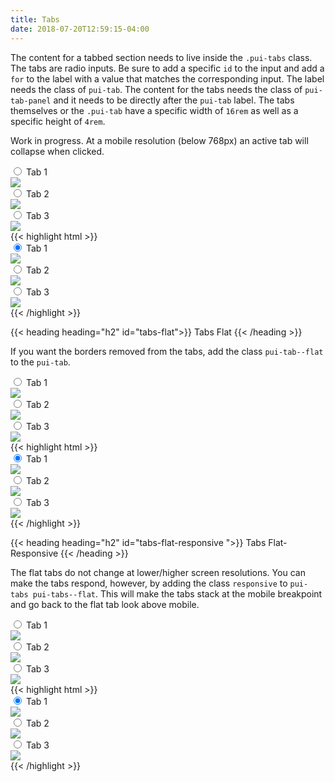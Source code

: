 ```yaml
---
title: Tabs
date: 2018-07-20T12:59:15-04:00
---
```

The content for a tabbed section needs to live inside the `.pui-tabs` class. The tabs are radio inputs.
Be sure to add a specific `id` to the input and add a `for` to the label with a value that matches the
corresponding input. The label needs the class of `pui-tab`.
The content for the tabs needs the class of `pui-tab-panel` and it needs to be directly after the `pui-tab` label.
The tabs themselves or the `.pui-tab` have a specific width of `16rem` as well as a specific
height of `4rem`.

Work in progress. At a mobile resolution (below 768px) an active tab will collapse when clicked. 

<div class="pui-tabs">
  <input type="radio" id="tab-input-a" name="tabs" checked>
  <label for="tab-input-a" class="pui-tab">
    <i class="pi-folder-open" focusable="false" aria-hidden="hidden"></i> Tab 1
  </label>
  <div class="pui-tab-panel">
    <img src="https://placeimg.com/640/480/animals?t=1565635383449" style="max-width: 100%;">
  </div>
  <input type="radio" id="tab-input-b" name="tabs">
  <label for="tab-input-b" class="pui-tab">
    <i class="pi-folder" focusable="false" aria-hidden="hidden"></i> Tab 2
  </label>
  <div class="pui-tab-panel">
    <img src="https://placeimg.com/640/480/animals?t=1565635267224" style="max-width: 100%;">
  </div>
  <input type="radio" id="tab-input-c" name="tabs">
  <label for="tab-input-c" class="pui-tab">
    <i class="pi-users" focusable="false" aria-hidden="hidden"></i> Tab 3
  </label>
  <div class="pui-tab-panel">
    <img src="https://placeimg.com/640/480/animals?t=1565635322782" style="max-width: 100%;">
  </div>
</div>

<div class="mt-3 mb-4">
{{< highlight html >}}
<div class="pui-tabs">
  <input type="radio" id="tab-input-a" name="tabs" checked>
  <label for="tab-input-a" class="pui-tab">
    <i class="pi-folder-open" focusable="false"></i> Tab 1
  </label>
  <div class="pui-tab-panel">
    <img src="https://placeimg.com/640/480/animals?t=1565635383449" style="max-width: 100%;">
  </div>
  <input type="radio" id="tab-input-b" name="tabs">
  <label for="tab-input-b" class="pui-tab">
    <i class="pi-folder" focusable="false"></i> Tab 2
  </label>
  <div class="pui-tab-panel">
    <img src="https://placeimg.com/640/480/animals?t=1565635267224" style="max-width: 100%;">
  </div>
  <input type="radio" id="tab-input-c" name="tabs">
  <label for="tab-input-c" class="pui-tab">
    <i class="pi-users" focusable="false"></i> Tab 3
  </label>
  <div class="pui-tab-panel">
    <img src="https://placeimg.com/640/480/animals?t=1565635322782" style="max-width: 100%;">
  </div>
</div>
{{< /highlight >}}
</div>


{{< heading heading="h2" id="tabs-flat">}}
Tabs Flat
{{< /heading >}}

If you want the borders removed from the tabs, add the class `pui-tab--flat` to the `pui-tab`.

<div class="pui-tabs pui-tabs--flat">
  <input type="radio" id="tab-input-2a" name="tabs-2" checked>
  <label for="tab-input-2a" class="pui-tab">
    <i class="pi-folder-open" focusable="false" aria-hidden="hidden"></i> Tab 1
  </label>
  <div class="pui-tab-panel">
    <img src="https://placeimg.com/640/480/animals?t=1565635383449" style="max-width: 100%;">
  </div>
  <input type="radio" id="tab-input-2b" name="tabs-2">
  <label for="tab-input-2b" class="pui-tab">
    <i class="pi-folder" focusable="false" aria-hidden="hidden"></i> Tab 2
  </label>
  <div class="pui-tab-panel">
    <img src="https://placeimg.com/640/480/animals?t=1565635267224" style="max-width: 100%;">
  </div>
  <input type="radio" id="tab-input-2c" name="tabs-2">
  <label for="tab-input-2c" class="pui-tab">
    <i class="pi-users" focusable="false" aria-hidden="hidden"></i> Tab 3
  </label>
  <div class="pui-tab-panel">
    <img src="https://placeimg.com/640/480/animals?t=1565635322782" style="max-width: 100%;">
  </div>
</div>

<div class="mt-3 mb-4">
{{< highlight html >}}
<div class="pui-tabs pui-tabs--flat">
  <input type="radio" id="tab-input-2a" name="tabs-2" checked>
  <label for="tab-input-2a" class="pui-tab">
    <i class="pi-folder-open" focusable="false"></i> Tab 1
  </label>
  <div class="pui-tab-panel">
    <img src="https://placeimg.com/640/480/animals?t=1565635383449" style="max-width: 100%;">
  </div>
  <input type="radio" id="tab-input-2b" name="tabs-2">
  <label for="tab-input-2b" class="pui-tab">
    <i class="pi-folder" focusable="false"></i> Tab 2
  </label>
  <div class="pui-tab-panel">
    <img src="https://placeimg.com/640/480/animals?t=1565635267224" style="max-width: 100%;">
  </div>
  <input type="radio" id="tab-input-2c" name="tabs-2">
  <label for="tab-input-2c" class="pui-tab">
    <i class="pi-users" focusable="false"></i> Tab 3
  </label>
  <div class="pui-tab-panel">
    <img src="https://placeimg.com/640/480/animals?t=1565635322782" style="max-width: 100%;">
  </div>
</div>
{{< /highlight >}}
</div>



{{< heading heading="h2" id="tabs-flat-responsive ">}}
Tabs Flat-Responsive 
{{< /heading >}}

The flat tabs do not change at lower/higher screen resolutions. You can make the tabs respond, however, by adding
the class `responsive` to `pui-tabs pui-tabs--flat`. This will make the tabs stack at the mobile breakpoint and 
go back to the flat tab look above mobile.


<div class="pui-tabs pui-tabs--flat responsive">
  <input type="radio" id="tab-input-ar" name="tabs-r" checked>
  <label for="tab-input-ar" class="pui-tab">
    <i class="pi-folder-open" focusable="false" aria-hidden="hidden"></i> Tab 1
  </label>
  <div class="pui-tab-panel">
    <img src="https://placeimg.com/640/480/animals?t=1565635383449" style="max-width: 100%;">
  </div>
  <input type="radio" id="tab-input-br" name="tabs-r">
  <label for="tab-input-br" class="pui-tab">
    <i class="pi-folder" focusable="false" aria-hidden="hidden"></i> Tab 2
  </label>
  <div class="pui-tab-panel">
    <img src="https://placeimg.com/640/480/animals?t=1565635267224" style="max-width: 100%;">
  </div>
  <input type="radio" id="tab-input-cr" name="tabs-r">
  <label for="tab-input-cr" class="pui-tab">
    <i class="pi-users" focusable="false" aria-hidden="hidden"></i> Tab 3
  </label>
  <div class="pui-tab-panel">
    <img src="https://placeimg.com/640/480/animals?t=1565635322782" style="max-width: 100%;">
  </div>
</div>

<div class="mt-3 mb-4">
{{< highlight html >}}
<div class="pui-tabs pui-tabs--flat responsive">
  <input type="radio" id="tab-input-ar" name="tabs-r" checked>
  <label for="tab-input-ar" class="pui-tab">
    <i class="pi-folder-open" focusable="false"></i> Tab 1
  </label>
  <div class="pui-tab-panel">
    <img src="https://placeimg.com/640/480/animals?t=1565635383449" style="max-width: 100%;">
  </div>
  <input type="radio" id="tab-input-br" name="tabs-r">
  <label for="tab-input-br" class="pui-tab">
    <i class="pi-folder" focusable="false"></i> Tab 2
  </label>
  <div class="pui-tab-panel">
    <img src="https://placeimg.com/640/480/animals?t=1565635267224" style="max-width: 100%;">
  </div>
  <input type="radio" id="tab-input-cr" name="tabs-r">
  <label for="tab-input-cr" class="pui-tab">
    <i class="pi-users" focusable="false"></i> Tab 3
  </label>
  <div class="pui-tab-panel">
    <img src="https://placeimg.com/640/480/animals?t=1565635322782" style="max-width: 100%;">
  </div>
</div>
{{< /highlight >}}
</div>
